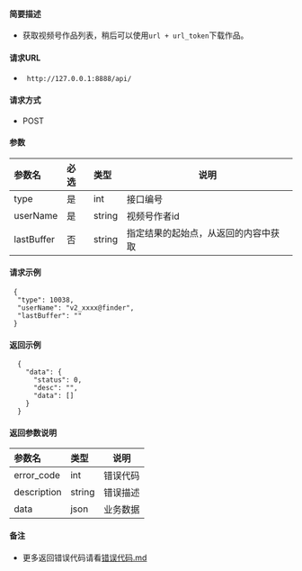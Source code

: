 
#### 简要描述

- 获取视频号作品列表，稍后可以使用`url + url_token`下载作品。

#### 请求URL
- ` http://127.0.0.1:8888/api/`
  
#### 请求方式
- POST 

#### 参数

| 参数名        | 必选 | 类型     | 说明                   |   
|:-----------|:---|:-------|----------------------|   
| type       | 是  | int    | 接口编号                 |   
| userName   | 是  | string | 视频号作者id              |   
| lastBuffer | 否  | string | 指定结果的起始点，从返回的内容中获取   |   

#### 请求示例

```
 {
  "type": 10038,
  "userName": "v2_xxxx@finder",
  "lastBuffer": ""
 } 
```

#### 返回示例 

``` 
  {
    "data": {
      "status": 0,
      "desc": "",
      "data": []
    }
  }
```

#### 返回参数说明 

| 参数名         | 类型     | 说明   |   
|:------------|:-------|------|   
| error_code  | int    | 错误代码 |   
| description | string | 错误描述 |   
| data        | json   | 业务数据 |   

#### 备注 

- 更多返回错误代码请看[错误代码.md](../错误代码.md)







